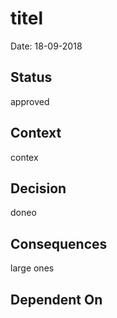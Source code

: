 # titel

Date: 18-09-2018

## Status

approved

## Context

contex

## Decision

doneo

## Consequences

large ones

## Dependent On

